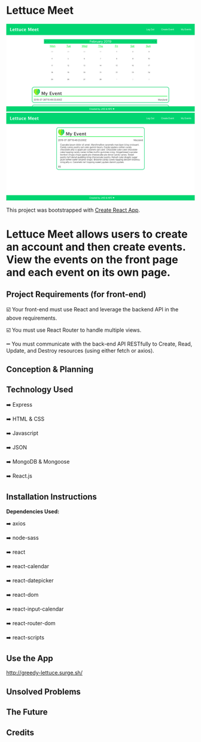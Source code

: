 # Lettuce Meet

![ScreenShot](./src/images/app_home.png)
![ScreenShot](./src/images/app_event.png)

This project was bootstrapped with [Create React App](https://github.com/facebook/create-react-app).

**Lettuce Meet** allows users to create an account and then create events. View the events on the front page and each event on its own page.
=======

## Project Requirements (for front-end)

:ballot_box_with_check: Your front-end must use React and leverage the backend API in the above requirements.

:ballot_box_with_check: You must use React Router to handle multiple views.

:heavy_minus_sign: You must communicate with the back-end API RESTfully to Create, Read, Update, and Destroy resources (using either fetch or axios).

## Conception & Planning

## Technology Used

:arrow_right: Express

:arrow_right: HTML & CSS

:arrow_right: Javascript

:arrow_right: JSON

:arrow_right: MongoDB & Mongoose

:arrow_right: React.js

## Installation Instructions
__Dependencies Used:__

:arrow_right: axios

:arrow_right: node-sass

:arrow_right: react

:arrow_right: react-calendar

:arrow_right: react-datepicker

:arrow_right: react-dom

:arrow_right: react-input-calendar

:arrow_right: react-router-dom

:arrow_right: react-scripts

## Use the App
http://greedy-lettuce.surge.sh/

## Unsolved Problems

## The Future

## Credits